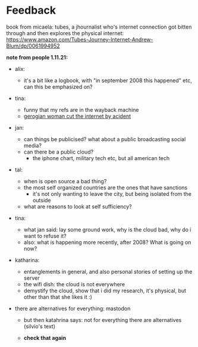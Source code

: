 # Feedback

book from micaela: tubes, a jhournalist who's internet connection got bitten through and then explores the physical internet: https://www.amazon.com/Tubes-Journey-Internet-Andrew-Blum/dp/0061994952

**note from people 1.11.21:**

- alix:

  - it's a bit like a logbook, with "in september 2008 this happened" etc, can this be emphasized on?

- tina:

  - funny that my refs are in the wayback machine
  - [gerogian woman cut the internet by acident](https://www.theguardian.com/world/2011/apr/06/georgian-woman-cuts-web-access)

- jan:

  - can things be publicised? what about a public broadcasting social media?
  - can there be a public cloud?
    - the iphone chart, military tech etc, but all american tech

- tal:

  - when is open source a bad thing?
  - the most self organized countries are the ones that have sanctions
    - it's not only wanting to leave the city, but being isolated from the outside
  - what are reasons to look at self sufficiency?

- tina:

  - what jan said: lay some ground work, why is the cloud bad, why do i want to refuse it?
  - also: what is happening more recently, after 2008? What is going on now?

- katharina:

  - entanglements in general, and also personal stories of setting up the server
  - the wifi dish: the cloud is not everywhere
  - demystify the cloud, show that i did my research, it's physical, but other than that she likes it :)

- there are alternatives for everything: mastodon

  - but then katahrina says: not for everything there are alternatives (silvio's text)

  - **check that again**


